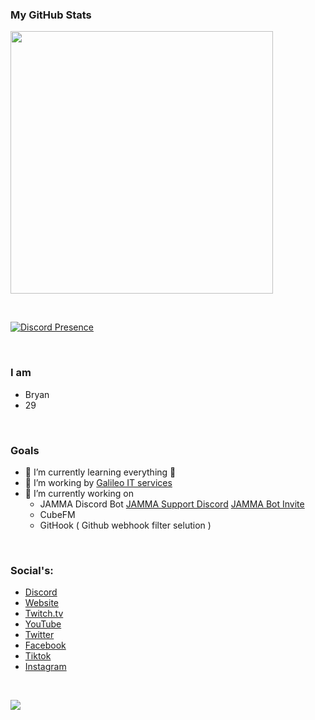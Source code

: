 
### My GitHub Stats

<p align="left" dir="auto">
<a href="https://github.com/L3G3CLAN"><img width="420" src="https://github-readme-stats.vercel.app/api?username=L3G3CLAN&amp;count_private=true&amp;show_icons=true&amp;title_color=dc143c&amp;text_color=ffffff&amp;icon_color=dc143c&amp;hide_border=true&amp;bg_color=282a36&amp;layout=compact&amp;hide_title=false&amp;hide_rank=false" style="max-width: 100%;"></a>
</p>
<br>

[![Discord Presence](https://lanyard.cnrad.dev/api/281826343040057345)](https://discord.com/users/281826343040057345)

<br>

### I am
- Bryan
- 29

<br/>

### Goals
- 🌱 I’m currently learning everything 🤣
- 👯 I’m working by [Galileo IT services](https://galileo-itservices.nl/)
- 🔭 I’m currently working on 
  - JAMMA Discord Bot [JAMMA Support Discord](https://discord.gg/qJ3X3merrZ) [JAMMA Bot Invite](https://discord.com/oauth2/authorize?client_id=944750563285942313&permissions=2205281600&scope=bot%20identify%20guilds%20applications.commands&redirect_url=panel.gamenodes.nl/api/callback&response_type=code)
  - CubeFM 
  - GitHook ( Github webhook filter selution )

<br/>

### Social's: 
- [Discord](https://dsc.gg/l3g3clan)
- [Website](https://l3g3clan.nl)
- [Twitch.tv](https://twitch.tv/l3g3_clan)
- [YouTube](https://www.youtube.com/channel/UCFcTI_cAkXHsJamsXFIyDsA)
- [Twitter](https://twitter.com/L3G3_CLAN)
- [Facebook](https://www.facebook.com/L3g3Clan)
- [Tiktok](https://www.tiktok.com/@l3g3_clan)
- [Instagram](https://www.instagram.com/l3g3_clan/)

<br />

<!--
**L3G3CLAN/L3G3CLAN** is a ✨ _special_ ✨ repository because its `README.md` (this file) appears on your GitHub profile.

Here are some ideas to get you started:

- 🔭 I’m currently working on ...
- 🌱 I’m currently learning ...
- 👯 I’m looking to collaborate on ...
- 🤔 I’m looking for help with ...
- 💬 Ask me about ...
- 📫 How to reach me: ...
- 😄 Pronouns: ...
- ⚡ Fun fact: ...
-->

[![](https://visitcount.itsvg.in/api?id=L3G3CLAN&label=Profile%20Views&color=4&icon=5&pretty=true)](https://visitcount.itsvg.in)
